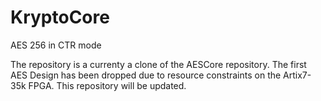 # KryptoCore
AES 256 in CTR mode <br/>

The repository is a currenty a clone of the AESCore repository. The first AES Design has been dropped due to resource constraints on the Artix7-35k FPGA. This repository will be updated. 
